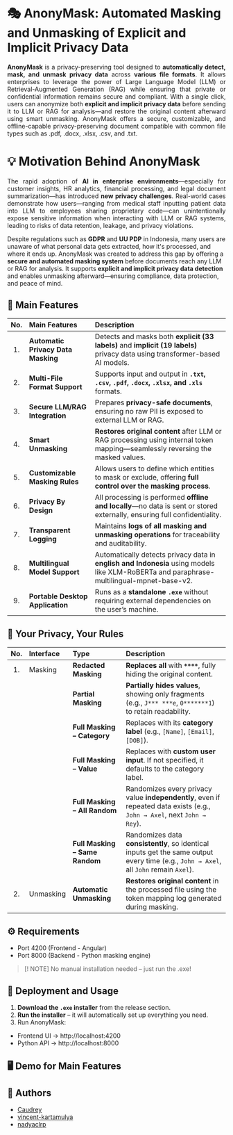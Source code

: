 # 🎭 AnonyMask: Automated Masking and Unmasking of Explicit and Implicit Privacy Data

<!-- <p align="center" width="100">

<img src="static/assets/AnonyMask.png">

</p> -->

<p align="justify"><b>AnonyMask</b> is a privacy-preserving tool designed to <b>automatically detect, mask, and unmask privacy data</b> across <b>various file formats</b>. It allows enterprises to leverage the power of Large Language Model (LLM) or Retrieval-Augmented Generation (RAG) while ensuring that private or confidential information remains secure and compliant. With a single click, users can anonymize both <b>explicit and implicit privacy data</b> before sending it to LLM or RAG for analysis—and restore the original content afterward using smart unmasking. AnonyMask offers a secure, customizable, and offline-capable privacy-preserving document compatible with common file types such as .pdf, .docx, .xlsx, .csv, and .txt.</p>


# 💡 Motivation Behind AnonyMask

<p align="justify">The rapid adoption of <b>AI in enterprise environments</b>—especially for customer insights, HR analytics, financial processing, and legal document summarization—has introduced <b>new privacy challenges</b>. Real-world cases demonstrate how users—ranging from medical staff inputting patient data into LLM to employees sharing proprietary code—can unintentionally expose sensitive information when interacting with LLM or RAG systems, leading to risks of data retention, leakage, and privacy violations.
 
Despite regulations such as <b>GDPR</b> and <b>UU PDP</b> in Indonesia, many users are unaware of what personal data gets extracted, how it's processed, and where it ends up. AnonyMask was created to address this gap by offering a <b>secure and automated masking system</b> before documents reach any LLM or RAG for analysis. It supports <b>explicit and implicit privacy data detection</b> and enables unmasking afterward—ensuring compliance, data protection, and peace of mind.</p>


## 🔐 Main Features

| No. | Main Features                     | Description |
|:---:|:----------------------------|:------------|
| 1.  | **Automatic Privacy Data Masking** | Detects and masks both **explicit (33 labels)** and **implicit (19 labels)** privacy data using transformer-based AI models. |
| 2.  | **Multi-File Format Support**      | Supports input and output in **`.txt`, `.csv`, `.pdf`, `.docx`, `.xlsx`, and `.xls`** formats. |
| 3.  | **Secure LLM/RAG Integration**         | Prepares **privacy-safe documents**, ensuring no raw PII is exposed to external LLM or RAG. |
| 4.  | **Smart Unmasking**                | **Restores original content** after LLM or RAG processing using internal token mapping—seamlessly reversing the masked values. |
| 5.  | **Customizable Masking Rules**     | Allows users to define which entities to mask or exclude, offering **full control over the masking process**. |
| 6.  | **Privacy By Design**              | All processing is performed **offline and locally**—no data is sent or stored externally, ensuring full confidentiality. |
| 7.  | **Transparent Logging**            | Maintains **logs of all masking and unmasking operations** for traceability and auditability. |
| 8.  | **Multilingual Model Support**     | Automatically detects privacy data in **english and Indonesia** using models like XLM-RoBERTa and paraphrase-multilingual-mpnet-base-v2. |
| 9.  | **Portable Desktop Application**   | Runs as a **standalone `.exe`** without requiring external dependencies on the user’s machine. |

## 🧾 Your Privacy, Your Rules

| No. | Interface | Type                       | Description |
|:---:|:--------------|:---------------------------|:--------|
| 1.  | Masking       | **Redacted Masking**       | **Replaces all** with **`****`**, fully hiding the original content. |
|     |               | **Partial Masking**        | **Partially hides values**, showing only fragments (e.g., `J*** ***e`, `0*******1`) to retain readability. |
|     |               | **Full Masking – Category**| Replaces with its **category label** (e.g., `[Name]`, `[Email]`, `[DOB]`). |
|     |               | **Full Masking – Value**   | Replaces with **custom user input**. If not specified, it defaults to the category label. |
|     |               | **Full Masking – All Random** | Randomizes every privacy value **independently**, even if repeated data exists (e.g., `John → Axel`, next `John → Rey`). |
|     |               | **Full Masking – Same Random** | Randomizes data **consistently**, so identical inputs get the same output every time (e.g., `John → Axel`, all `John` remain `Axel`). |
| 2.  | Unmasking     | **Automatic Unmasking**    | **Restores original content** in the processed file using the token mapping log generated during masking. |



## ⚙️ Requirements

- Port 4200 (Frontend - Angular)
- Port 8000 (Backend - Python masking engine)

> [! NOTE]
> No manual installation needed – just run the .exe!

## 🚀 Deployment and Usage

1. **Download the `.exe` installer** from the release section.
2. **Run the installer** – it will automatically set up everything you need.
3.  Run AnonyMask:
- Frontend UI → http://localhost:4200
- Python API → http://localhost:8000


## 🖥️ Demo for Main Features


<!-- |TITLE 1|TITLE 2|
|:---------:|:-----------------------:|
|<img src="static/assets/???.gif" width="500"> | <img src="static/assets/???.gif" width="250"> |
-->


## 👤 Authors
- [Caudrey](https://github.com/Caudrey)
- [vincent-kartamulya](https://github.com/vincent-kartamulya)
- [nadyaclrp](https://github.com/nadyaclrp)